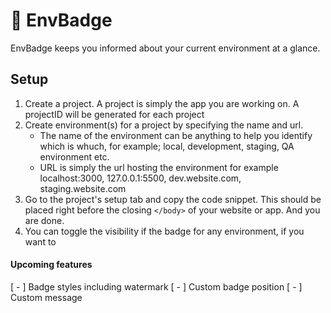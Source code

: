 # 🚧 EnvBadge

EnvBadge keeps you informed about your current environment at a glance.

## Setup

1. Create a project. A project is simply the app you are working on. A projectID will be generated for each project
2. Create environment(s) for a project by specifying the name and url.
   - The name of the environment can be anything to help you identify which is whuch, for example; local, development, staging, QA environment etc.
   - URL is simply the url hosting the environment for example localhost:3000, 127.0.0.1:5500, dev.website.com, staging.website.com
3. Go to the project's setup tab and copy the code snippet. This should be placed right before the closing `</body>` of your website or app. And you are done.
4. You can toggle the visibility if the badge for any environment, if you want to

#### Upcoming features

[ - ] Badge styles including watermark
[ - ] Custom badge position
[ - ] Custom message
